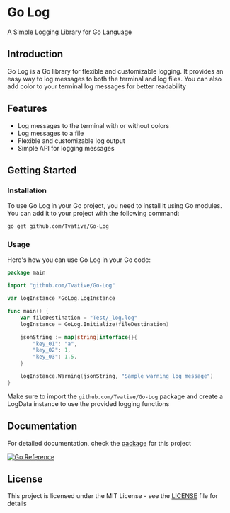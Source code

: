 # Go Log

A Simple Logging Library for Go Language

## Introduction

Go Log is a Go library for flexible and customizable logging. It
provides an easy way to log messages to both the terminal and log files.
You can also add color to your terminal log messages for better readability

## Features

- Log messages to the terminal with or without colors
- Log messages to a file
- Flexible and customizable log output
- Simple API for logging messages

## Getting Started

### Installation

To use Go Log in your Go project, you need to install it using Go modules.
You can add it to your project with the following command:

```bash
go get github.com/Tvative/Go-Log
```

### Usage

Here's how you can use Go Log in your Go code:

```go
package main

import "github.com/Tvative/Go-Log"

var logInstance *GoLog.LogInstance

func main() {
	var fileDestination = "Test/_log.log"
	logInstance = GoLog.Initialize(fileDestination)

    jsonString := map[string]interface{}{
		"key_01": "a",
		"key_02": 1,
		"key_03": 1.5,
	}

	logInstance.Warning(jsonString, "Sample warning log message")
}
```

Make sure to import the `github.com/Tvative/Go-Log` package and create a LogData instance to use
the provided logging functions

## Documentation

For detailed documentation, check the [package](https://pkg.go.dev/github.com/Tvative/Go-Log) for this project

[![Go Reference](https://pkg.go.dev/badge/github.com/Tvative/Go-Log.svg)](https://pkg.go.dev/github.com/Tvative/Go-Log)

## License

This project is licensed under the MIT License - see the [LICENSE](LICENSE) file for details
